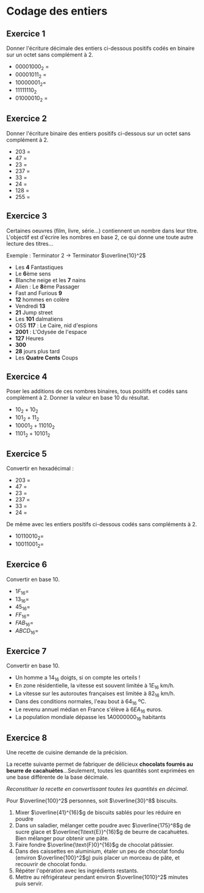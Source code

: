 # Codage des entiers

## Exercice 1

Donner l'écriture décimale des entiers ci-dessous positifs codés en binaire sur un octet sans complément à 2.

- $`00001000_2`$ = 
- $`00001011_2`$ =
- $`10000001_2`$=
- $`11111110_2`$
- $`01000010_2`$ =

## Exercice 2

Donner l'écriture binaire des entiers positifs ci-dessous sur un octet sans complément à 2.

* 203 = 
* 47 = 
* 23 = 
* 237 = 
* 33 =
* 24 =
* 128 =
* 255 =

## Exercice 3


Certaines oeuvres (film, livre, série...) contiennent un nombre dans leur titre. L'objectif est d'écrire les nombres en base 2, ce qui donne une toute autre lecture des titres...

Exemple : Terminator $`2`$ $`\rightarrow`$ Terminator $`\overline{10}^2`$

- Les **4** Fantastiques
- Le **6**ème sens
- Blanche neige et les **7** nains
- Alien : Le **8**ème Passager
- Fast and Furious **9**
- **12** hommes en colère
- Vendredi **13**
- **21** Jump street
- Les **101** dalmatiens
- OSS **117** : Le Caire, nid d'espions
- **2001** : L'Odysée de l'espace
- **127** Heures
- **300**
- **28** jours plus tard
- Les **Quatre Cents** Coups

## Exercice 4

Poser les additions de ces nombres binaires, tous positifs et codés sans complément à 2. Donner la valeur en base 10 du résultat.

* $`10_2+10_2`$
* $`101_2+11_2`$
* $`10001_2+11010_2`$
* $`1101_2+10101_2`$

## Exercice 5

Convertir en hexadécimal :

* 203 =
* 47 = 
* 23 = 
* 237 = 
* 33 =
* 24 =

De même avec les entiers positifs ci-dessous codés sans compléments à 2.

* $`10110010_2 = `$
* $`10011001_2 = `$

## Exercice 6

Convertir en base 10.

* $`1F_{16} = `$
* $`13_{16} = `$
* $`45_{16} = `$
* $`FF_{16} = `$
* $`FAB_{16} = `$
* $`ABCD_{16} = `$

## Exercice 7

Convertir en base 10.

- Un homme a $`14_{16}`$ doigts, si on compte les orteils !
- En zone résidentielle, la vitesse est souvent limitée à $`1E_{16}`$ km/h.
- La vitesse sur les autoroutes françaises est limitée à $`82_{16}`$ km/h.
- Dans des conditions normales, l'eau bout à $`64_{16}`$ ºC.
- Le revenu annuel médian en France s'élève à $`6EA_{16}`$ euros.
- La population mondiale dépasse les $`1A0 000 000_{16}`$ habitants

## Exercice 8

Une recette de cuisine demande de la précision. 

La recette suivante permet de fabriquer de délicieux __chocolats fourrés au beurre de cacahuètes__...Seulement, toutes les quantités sont exprimées en une base différente de la base décimale. 

_Reconstituer la recette en convertissant toutes les quantités en décimal_.

Pour $`\overline{100}^2`$ personnes, soit $`\overline{30}^8`$ biscuits.

1. Mixer $`\overline{41}^{16}`$g de biscuits sablés pour les réduire en poudre
2. Dans un saladier, mélanger cette poudre avec $`\overline{175}^8`$g de sucre glace et $`\overline{1\text{E}}^{16}`$g de beurre de cacahuètes. Bien mélanger pour obtenir une pâte.
3. Faire fondre $`\overline{\text{F}0}^{16}`$g de chocolat pâtissier. 
4. Dans des caissettes en aluminium, étaler un peu de chocolat fondu (environ $`\overline{100}^2`$g) puis placer un morceau de pâte, et recouvrir de chocolat fondu.
5. Répéter l'opération avec les ingrédients restants.
6. Mettre au réfrigérateur pendant environ $`\overline{1010}^2`$ minutes puis servir.

